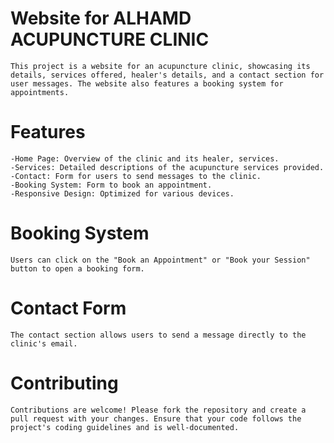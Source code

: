 # Website for ALHAMD ACUPUNCTURE CLINIC

    This project is a website for an acupuncture clinic, showcasing its details, services offered, healer's details, and a contact section for user messages. The website also features a booking system for appointments. 

# Features

    -Home Page: Overview of the clinic and its healer, services.
    -Services: Detailed descriptions of the acupuncture services provided.
    -Contact: Form for users to send messages to the clinic.
    -Booking System: Form to book an appointment.
    -Responsive Design: Optimized for various devices.

# Booking System

    Users can click on the "Book an Appointment" or "Book your Session" button to open a booking form.

# Contact Form

    The contact section allows users to send a message directly to the clinic's email.

# Contributing

    Contributions are welcome! Please fork the repository and create a pull request with your changes. Ensure that your code follows the project's coding guidelines and is well-documented.